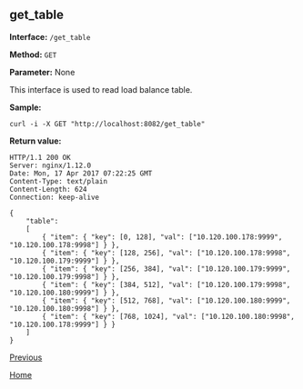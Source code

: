 ## get_table ##

**Interface:** `/get_table`

**Method:** `GET`

**Parameter:** None

This interface is used to read load balance table.

**Sample:**

    curl -i -X GET "http://localhost:8082/get_table"

**Return value:**

	HTTP/1.1 200 OK
	Server: nginx/1.12.0
	Date: Mon, 17 Apr 2017 07:22:25 GMT
	Content-Type: text/plain
	Content-Length: 624
	Connection: keep-alive
	
	{
	    "table":
	    [
	        { "item": { "key": [0, 128], "val": ["10.120.100.178:9999", "10.120.100.178:9998"] } },
	        { "item": { "key": [128, 256], "val": ["10.120.100.178:9998", "10.120.100.179:9999"] } },
	        { "item": { "key": [256, 384], "val": ["10.120.100.179:9999", "10.120.100.179:9998"] } },
	        { "item": { "key": [384, 512], "val": ["10.120.100.179:9998", "10.120.100.180:9999"] } },
	        { "item": { "key": [512, 768], "val": ["10.120.100.180:9999", "10.120.100.180:9998"] } },
	        { "item": { "key": [768, 1024], "val": ["10.120.100.180:9998", "10.120.100.178:9999"] } }
	    ]
	}

[Previous](../ha.md)

[Home](../../index.md)